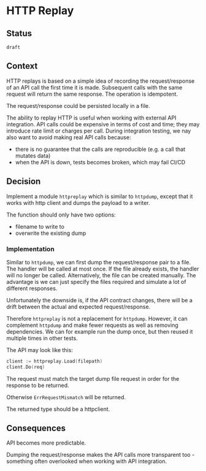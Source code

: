 # HTTP Replay

## Status

`draft`

## Context

HTTP replays is based on a simple idea of recording the request/response of an API call the first time it is made. Subsequent calls with the same request will return the same response. The operation is idempotent.

The request/response could be persisted locally in a file.

The ability to replay HTTP is useful when working with external API integration. API calls could be expensive in terms of cost and time; they may introduce rate limit or charges per call. During integration testing, we nay also want to avoid making real API calls because:

- there is no guarantee that the calls are reproducible (e.g. a call that mutates data)
- when the API is down, tests becomes broken, which may fail CI/CD



## Decision

Implement a module `httpreplay` which is similar to `httpdump`, except that it works with http client and dumps the payload to a writer.

The function should only have two options:

- filename to write to
- overwrite the existing dump

### Implementation

Similar to `httpdump`, we can first dump the request/response pair to a file. The handler will be called at most once. If the file already exists, the handler will no longer be called. Alternatively, the file can be created manually. The advantage is we can just specify the files required and simulate a lot of different responses.

Unfortunately the downside is, if the API contract changes, there will be a drift between the actual and expected request/response.

Therefore `httpreplay` is not a replacement for `httpdump`. However, it can complement `httpdump` and make fewer requests as well as removing dependencies. We can for example run the dump once, but then reused it multiple times in other tests.

The API may look like this:

```go
client := httpreplay.Load(filepath)
client.Do(req)
```

The request must match the target dump file request in order for the response to be returned.

Otherwise `ErrRequestMismatch` will be returned.

The returned type should be a httpclient.

## Consequences

API becomes more predictable.

Dumping the request/response makes the API calls more transparent too - something often overlooked when working with API integration. 
